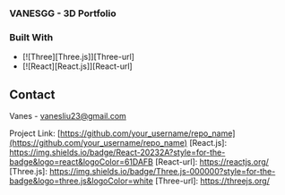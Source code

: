 ### VANESGG - 3D Portfolio
### Built With

* [![Three][Three.js]][Three-url]
* [![React][React.js]][React-url]

<!-- CONTACT -->
## Contact

Vanes - vanesliu23@gmail.com

Project Link: [https://github.com/your_username/repo_name](https://github.com/your_username/repo_name)
[React.js]: https://img.shields.io/badge/React-20232A?style=for-the-badge&logo=react&logoColor=61DAFB
[React-url]: https://reactjs.org/
[Three.js]: https://img.shields.io/badge/Three.js-000000?style=for-the-badge&logo=three.js&logoColor=white
[Three-url]: https://threejs.org/
